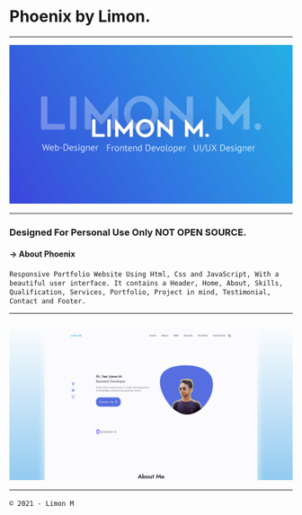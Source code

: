 # Phoenix by Limon.

---

![Phoenix Preview](/Limon2.png)

---


###  Designed For Personal Use Only NOT OPEN SOURCE.

#### → About Phoenix

```
Responsive Portfolio Website Using Html, Css and JavaScript, With a beautiful user interface. It contains a Header, Home, About, Skills, Qualification, Services, Portfolio, Project in mind, Testimonial, Contact and Footer.

```

---

![Phoenix Preview](/preview.png)

---

 `© 2021 - Limon M` 


